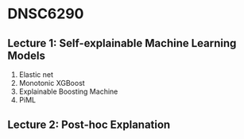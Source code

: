 # DNSC6290

## Lecture 1: Self-explainable Machine Learning Models
1. Elastic net
2. Monotonic XGBoost
3. Explainable Boosting Machine
4. PiML

## Lecture 2: Post-hoc Explanation
